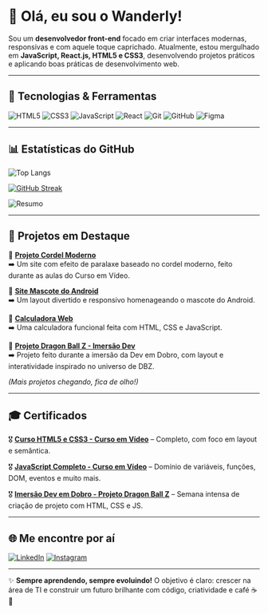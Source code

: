 # 👋 Olá, eu sou o Wanderly!

Sou um **desenvolvedor front-end** focado em criar interfaces modernas, responsivas e com aquele toque caprichado. Atualmente, estou mergulhado em **JavaScript, React.js, HTML5 e CSS3**, desenvolvendo projetos práticos e aplicando boas práticas de desenvolvimento web.

---

## 🚀 Tecnologias & Ferramentas

![HTML5](https://img.shields.io/badge/HTML5-%23E34F26.svg?style=for-the-badge&logo=html5&logoColor=white)
![CSS3](https://img.shields.io/badge/CSS3-%231572B6.svg?style=for-the-badge&logo=css3&logoColor=white)
![JavaScript](https://img.shields.io/badge/JavaScript-%23F7DF1E.svg?style=for-the-badge&logo=javascript&logoColor=black)
![React](https://img.shields.io/badge/React-%2320232a.svg?style=for-the-badge&logo=react&logoColor=%2361DAFB)
![Git](https://img.shields.io/badge/Git-%23F05033.svg?style=for-the-badge&logo=git&logoColor=white)
![GitHub](https://img.shields.io/badge/GitHub-%23121011.svg?style=for-the-badge&logo=github&logoColor=white)
![Figma](https://img.shields.io/badge/Figma-%23F24E1E.svg?style=for-the-badge&logo=figma&logoColor=white)

---

## 📊 Estatísticas do GitHub

![Top Langs](https://github-readme-stats-wheat-two-53.vercel.app/api/top-langs/?username=wanderlywrs&layout=compact&theme=radical)

[![GitHub Streak](https://streak-stats.demolab.com?user=wanderlywrs&theme=radical&hide_border=true)](https://git.io/streak-stats)

![Resumo](http://github-profile-summary-cards.vercel.app/api/cards/profile-details?username=wanderlywrs&theme=2077)

---

## 📌 Projetos em Destaque

🔹 [**Projeto Cordel Moderno**](https://wanderlywrs.github.io/projedo-cordel)  
➡️ Um site com efeito de paralaxe baseado no cordel moderno, feito durante as aulas do Curso em Vídeo.

🔹 [**Site Mascote do Android**](https://wanderlywrs.github.io/site-mascote-do-android)  
➡️ Um layout divertido e responsivo homenageando o mascote do Android.

🔹 [**Calculadora Web**](https://wanderlywrs.github.io/calculadora)  
➡️ Uma calculadora funcional feita com HTML, CSS e JavaScript.

🔹 [**Projeto Dragon Ball Z - Imersão Dev**](https://wanderlywrs.github.io/imersao-dev-em-dobro/)  
➡️ Projeto feito durante a imersão da Dev em Dobro, com layout e interatividade inspirado no universo de DBZ.

_(Mais projetos chegando, fica de olho!)_

---

## 🎓 Certificados

🎖️ [**Curso HTML5 e CSS3 - Curso em Vídeo**](#) – Completo, com foco em layout e semântica.

🎖️ [**JavaScript Completo - Curso em Vídeo**](#) – Domínio de variáveis, funções, DOM, eventos e muito mais.

🎖️ [**Imersão Dev em Dobro - Projeto Dragon Ball Z**](https://drive.google.com/file/d/1t1jljAH-T4bEQbGqgE7l1XfV8PzRqSF2/view?usp=sharing) – Semana intensa de criação de projeto com HTML, CSS e JS.

---

## 🌐 Me encontre por aí

[![LinkedIn](https://img.shields.io/badge/-LinkedIn-blue?style=for-the-badge&logo=Linkedin&logoColor=white)](https://linkedin.com/in/SEU-LINKEDIN)
[![Instagram](https://img.shields.io/badge/-Instagram-E4405F?style=for-the-badge&logo=instagram&logoColor=white)](https://instagram.com/SEU-INSTAGRAM)

---

✨ **Sempre aprendendo, sempre evoluindo!** O objetivo é claro: crescer na área de TI e construir um futuro brilhante com código, criatividade e café ☕🚀
